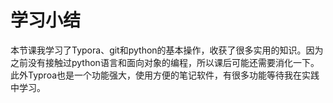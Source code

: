 # 学习小结

本节课我学习了Typora、git和python的基本操作，收获了很多实用的知识。因为之前没有接触过python语言和面向对象的编程，所以课后可能还需要消化一下。此外Typroa也是一个功能强大，使用方便的笔记软件，有很多功能等待我在实践中学习。

